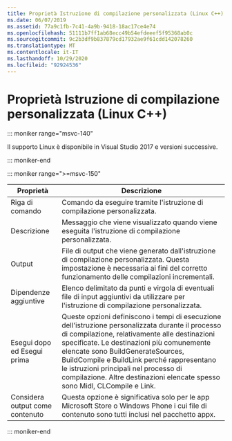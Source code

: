 ```yaml
---
title: Proprietà Istruzione di compilazione personalizzata (Linux C++)
ms.date: 06/07/2019
ms.assetid: 77a9c1fb-7c41-4a9b-9418-18ac17ce4e74
ms.openlocfilehash: 51111b7ff1ab68ecc49b54efdeeef5f95368ab0c
ms.sourcegitcommit: 9c2b3df9b837879cd17932ae9f61cdd142078260
ms.translationtype: MT
ms.contentlocale: it-IT
ms.lasthandoff: 10/29/2020
ms.locfileid: "92924536"
---
```

# <a name="custom-build-step-properties-linux-c"></a>Proprietà Istruzione di compilazione personalizzata (Linux C++)

::: moniker range="msvc-140"

Il supporto Linux è disponibile in Visual Studio 2017 e versioni successive.

::: moniker-end

::: moniker range=">=msvc-150"

| Proprietà | Descrizione |
|--|--|
| Riga di comando | Comando da eseguire tramite l'istruzione di compilazione personalizzata. |
| Descrizione | Messaggio che viene visualizzato quando viene eseguita l'istruzione di compilazione personalizzata. |
| Output | File di output che viene generato dall'istruzione di compilazione personalizzata. Questa impostazione è necessaria ai fini del corretto funzionamento delle compilazioni incrementali. |
| Dipendenze aggiuntive | Elenco delimitato da punti e virgola di eventuali file di input aggiuntivi da utilizzare per l'istruzione di compilazione personalizzata. |
| Esegui dopo ed Esegui prima | Queste opzioni definiscono i tempi di esecuzione dell'istruzione personalizzata durante il processo di compilazione, relativamente alle destinazioni specificate. Le destinazioni più comunemente elencate sono BuildGenerateSources, BuildCompile e BuildLink perché rappresentano le istruzioni principali nel processo di compilazione. Altre destinazioni elencate spesso sono Midl, CLCompile e Link. |
| Considera output come contenuto | Questa opzione è significativa solo per le app Microsoft Store o Windows Phone i cui file di contenuto sono tutti inclusi nel pacchetto appx. |

::: moniker-end
